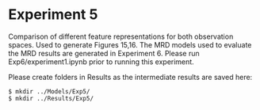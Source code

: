 # Experiment 5

Comparison of different feature representations for both observation spaces. Used to generate Figures 15,16. The MRD models used to evaluate the MRD results are generated in Experiment 6. Please run Exp6/experiment1.ipynb prior to running this experiment.

Please create folders in Results as the intermediate results are saved here:
```
$ mkdir ../Models/Exp5/
$ mkdir ../Results/Exp5/
```
